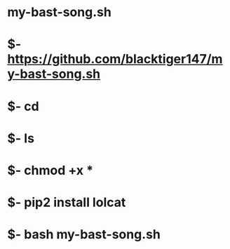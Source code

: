 # my-bast-song.sh

# $- https://github.com/blacktiger147/my-bast-song.sh
# $- cd
# $- ls
# $- chmod +x *
# $- pip2 install lolcat
# $- bash my-bast-song.sh

